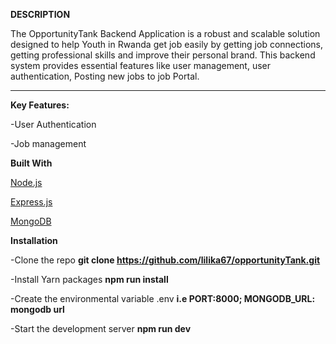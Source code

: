 **DESCRIPTION**

The OpportunityTank Backend Application is a robust and scalable solution designed to help Youth in Rwanda get job easily by getting job connections, getting professional skills and improve their personal brand. This backend system provides essential features like user management, user authentication, Posting new jobs to job Portal.

***

**Key Features:**

-User Authentication

-Job management


**Built With**

[Node.js](https://nodejs.org/en)

[Express.js](https://expressjs.com/)

[MongoDB](https://www.mongodb.com/)

**Installation**

-Clone the repo **git clone https://github.com/lilika67/opportunityTank.git**

-Install Yarn packages **npm run install**

-Create the environmental variable .env  **i.e PORT:8000; MONGODB_URL: mongodb url**

-Start the development server **npm run dev**






